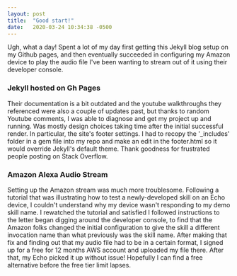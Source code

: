 ```yaml
---
layout: post
title:  "Good start!"
date:   2020-03-24 10:34:38 -0500
---
```


Ugh, what a day! Spent a lot of my day first getting this Jekyll blog setup on my Github pages, and then eventually succeeded in configuring my Amazon device to play the audio file I've been wanting to stream out of it using their developer console.

### Jekyll hosted on Gh Pages
Their documentation is a bit outdated and the youtube walkthroughs they referenced were also a couple of updates past, but thanks to random Youtube comments, I was able to diagnose and get my project up and running. Was mostly design choices taking time after the initial successful render. In particular, the site's footer settings. I had to recopy the '_includes' folder in a gem file into my repo and make an edit in the footer.html so it would override Jekyll's default theme. Thank goodness for frustrated people posting on Stack Overflow.

### Amazon Alexa Audio Stream
Setting up the Amazon stream was much more troublesome. Following a tutorial that was illustrating how to test a newly-developed skill on an Echo device, I couldn't understand why my device wasn't responding to my demo skill name. I rewatched the tutorial and satisfied I followed instructions to the letter began digging around the developer console, to find that the Amazon folks changed the initial configuration to give the skill a different invocation name than what previously was the skill name. After making that fix and finding out that my audio file had to be in a certain format, I signed up for a free for 12 months AWS account and uploaded my file there. After that, my Echo picked it up without issue! Hopefully I can find a free alternative before the free tier limit lapses.


